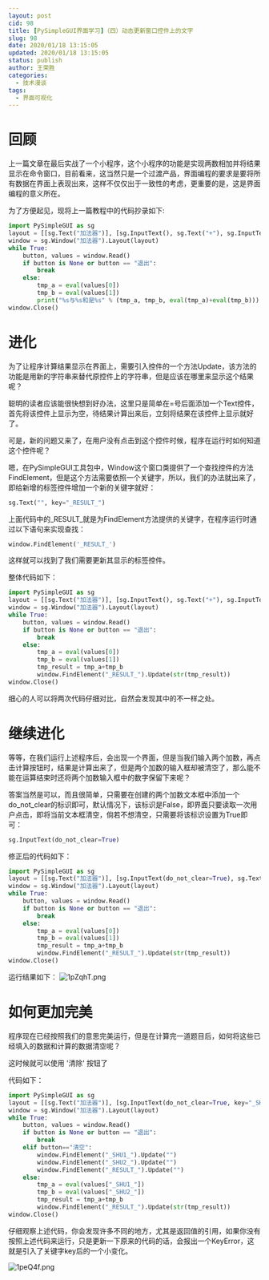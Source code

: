 ```yaml
---
layout: post
cid: 98
title: [PySimpleGUI界面学习]（四）动态更新窗口控件上的文字
slug: 98
date: 2020/01/18 13:15:05
updated: 2020/01/18 13:15:05
status: publish
author: 王荣胜
categories: 
  - 技术漫谈
tags: 
  - 界面可视化
---
```



<!--more-->
# 回顾

上一篇文章在最后实战了一个小程序，这个小程序的功能是实现两数相加并将结果显示在命令窗口，目前看来，这当然只是一个过渡产品，界面编程的要求是要将所有数据在界面上表现出来，这样不仅仅出于一致性的考虑，更重要的是，这是界面编程的意义所在。

为了方便起见，现将上一篇教程中的代码抄录如下:

```python
import PySimpleGUI as sg
layout = [[sg.Text("加法器")], [sg.InputText(), sg.Text("+"), sg.InputText(),sg.Text("=")], [sg.Button("计算"), sg.Button("退出")]]
window = sg.Window("加法器").Layout(layout)
while True:
    button, values = window.Read()
    if button is None or button == "退出":
        break
    else:
        tmp_a = eval(values[0])
        tmp_b = eval(values[1])
        print("%s与%s和是%s" % (tmp_a, tmp_b, eval(tmp_a)+eval(tmp_b)))
window.Close()
```

# 进化

为了让程序计算结果显示在界面上，需要引入控件的一个方法Update，该方法的功能是用新的字符串来替代原控件上的字符串，但是应该在哪里来显示这个结果呢？

聪明的读者应该能很快想到好办法，这里只是简单在=号后面添加一个Text控件，首先将该控件上显示为空，待结果计算出来后，立刻将结果在该控件上显示就好了。

可是，新的问题又来了，在用户没有点击到这个控件时候，程序在运行时如何知道这个控件呢？

嗯，在PySimpleGUI工具包中，Window这个窗口类提供了一个查找控件的方法FindElement，但是这个方法需要依照一个关键字，所以，我们的办法就出来了，即给新增的标签控件增加一个新的关键字就好：

```python
sg.Text("", key="_RESULT_")
```
上面代码中的_RESULT_就是为FindElement方法提供的关键字，在程序运行时通过以下语句来实现查找：

```python
window.FindElement('_RESULT_')
```

这样就可以找到了我们需要更新其显示的标签控件。

整体代码如下：

```python
import PySimpleGUI as sg
layout = [[sg.Text("加法器")], [sg.InputText(), sg.Text("+"), sg.InputText(),sg.Text("="), sg.Text("", key="_RESULT_")], [sg.Button("计算"), sg.Button("退出")]]
window = sg.Window("加法器").Layout(layout)
while True:
    button, values = window.Read()
    if button is None or button == "退出":
        break
    else:
        tmp_a = eval(values[0])
        tmp_b = eval(values[1])
        tmp_result = tmp_a+tmp_b
        window.FindElement("_RESULT_").Update(str(tmp_result))
window.Close()
```

细心的人可以将两次代码仔细对比，自然会发现其中的不一样之处。

# 继续进化

等等，在我们运行上述程序后，会出现一个界面，但是当我们输入两个加数，再点击计算按钮时，结果是计算出来了，但是两个加数的输入框却被清空了，那么能不能在运算结束时还将两个加数输入框中的数字保留下来呢？

答案当然是可以，而且很简单，只需要在创建的两个加数文本框中添加一个do_not_clear的标识即可，默认情况下，该标识是False，即界面只要读取一次用户点击，即将当前文本框清空，倘若不想清空，只需要将该标识设置为True即可：

```python
sg.InputText(do_not_clear=True)
```

修正后的代码如下：

```python
import PySimpleGUI as sg
layout = [[sg.Text("加法器")], [sg.InputText(do_not_clear=True), sg.Text("+"), sg.InputText(do_not_clear=True),sg.Text("="), sg.Text("", key="_RESULT_")], [sg.Button("计算"), sg.Button("退出")]]
window = sg.Window("加法器").Layout(layout)
while True:
    button, values = window.Read()
    if button is None or button == "退出":
        break
    else:
        tmp_a = eval(values[0])
        tmp_b = eval(values[1])
        tmp_result = tmp_a+tmp_b
        window.FindElement("_RESULT_").Update(str(tmp_result))
window.Close()
```

运行结果如下：
<img src="https://s2.ax1x.com/2020/01/18/1pZqhT.png" alt="1pZqhT.png" border="0" />

# 如何更加完美

程序现在已经按照我们的意思完美运行，但是在计算完一道题目后，如何将这些已经填入的数据和计算的数据清空呢？

这时候就可以使用 '清除' 按钮了

代码如下：

```python
import PySimpleGUI as sg
layout = [[sg.Text("加法器")], [sg.InputText(do_not_clear=True, key="_SHU1_"), sg.Text("+"), sg.InputText(do_not_clear=True, key="_SHU2_"),sg.Text("="), sg.Text("", key="_RESULT_")], [sg.Button("计算"),sg.Button("清空"), sg.Button("退出")]]
window = sg.Window("加法器").Layout(layout)
while True:
    button, values = window.Read()
    if button is None or button == "退出":
        break
    elif button=="清空":
        window.FindElement("_SHU1_").Update("")
        window.FindElement("_SHU2_").Update("")
        window.FindElement("_RESULT_").Update("")
    else:
        tmp_a = eval(values["_SHU1_"])
        tmp_b = eval(values["_SHU2_"])
        tmp_result = tmp_a+tmp_b
        window.FindElement("_RESULT_").Update(str(tmp_result))
window.Close()
```

仔细观察上述代码，你会发现许多不同的地方，尤其是返回值的引用，如果你没有按照上述代码来运行，只是更新一下原来的代码的话，会报出一个KeyError，这就是引入了关键字key后的一个小变化。

<img src="https://s2.ax1x.com/2020/01/18/1peQ4f.png" alt="1peQ4f.png" border="0" />
